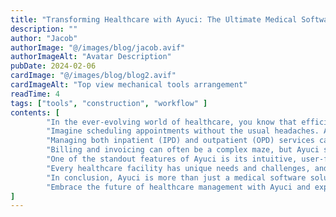 ```yaml
---
title: "Transforming Healthcare with Ayuci: The Ultimate Medical Software Solution"
description: ""
author: "Jacob"
authorImage: "@/images/blog/jacob.avif"
authorImageAlt: "Avatar Description"
pubDate: 2024-02-06
cardImage: "@/images/blog/blog2.avif"
cardImageAlt: "Top view mechanical tools arrangement"
readTime: 4
tags: ["tools", "construction", "workflow" ]
contents: [
        "In the ever-evolving world of healthcare, you know that efficiency, accuracy, and patient satisfaction are paramount. That’s where Ayuci comes in—a cutting-edge software solution designed to meet your needs as a healthcare provider. With a comprehensive suite of features, Ayuci is here to streamline your operations and enhance patient care, making your daily tasks easier and more effective.",
        "Imagine scheduling appointments without the usual headaches. Ayuci makes this a reality with its user-friendly appointment scheduling system. Patients can effortlessly book appointments online, view available time slots, and receive automated reminders via SMS or email. For you, this means real-time updates and better calendar management, significantly reducing the chances of overbooking or missed appointments.",
        "Managing both inpatient (IPD) and outpatient (OPD) services can often feel overwhelming. With Ayuci, you’ll find that managing these services is a breeze. From patient registration and admission to treatment tracking and discharge planning, Ayuci’s robust tools simplify the entire process. For OPD services, it streamlines patient flow, allowing for quick consultations and efficient billing. For IPD services, it manages bed allocation, treatment schedules, and patient history, ensuring that all critical information is at your fingertips.",
        "Billing and invoicing can often be a complex maze, but Ayuci simplifies this with its comprehensive invoicing system. Integrated seamlessly with both IPD and OPD services, the software automatically generates invoices based on the services provided. This means fewer manual errors, accurate billing, and faster payment processes for both you and your patients.",
        "One of the standout features of Ayuci is its intuitive, user-friendly interface. Designed with both patients and healthcare providers in mind, the software is easy to navigate, reducing the learning curve and ensuring that you can take full advantage of its features from day one. Whether scheduling an appointment, accessing patient records, or generating an invoice, Ayuci makes every task straightforward.",
        "Every healthcare facility has unique needs and challenges, and Ayuci recognizes this. With customizable features, you can tailor the software to meet your specific requirements. Whether it’s adding new modules, integrating with existing systems, or modifying the interface to better suit your workflow, Ayuci provides the flexibility you need to adapt to any healthcare environment.",
        "In conclusion, Ayuci is more than just a medical software solution; it’s a game-changer for healthcare providers like you. By offering a comprehensive suite of features—including appointment scheduling, IPD/OPD management, invoicing, and patient information management—Ayuci simplifies complex tasks and enhances overall efficiency.",
        "Embrace the future of healthcare management with Ayuci and experience the transformative difference it can make in your practice."
]
---
```

